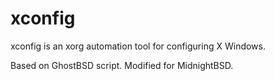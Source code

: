 # xconfig
xconfig is an xorg automation tool for configuring X Windows.

Based on GhostBSD script. Modified for MidnightBSD.
